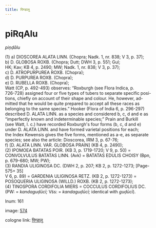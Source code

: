 ```yaml
---
title: पिण्डालु
---
```


# piRqAlu

<i>piṇḍālu</i>  <div n="P" />(1) a) <bot>DIOSCOREA ALATA LINN.</bot> (Chopra; Nadk. 1, nr. 838; V 3, p. 37); <div n="lb" />b) <bot>D. GLOBOSA ROXB.</bot> (Chopra; Dutt; DWH 3, p. 551; Gul; <div n="lb" />HK; Kav; KB 4, p. 2490; MW; Nadk. 1, nr. 838; V 3, p. 37); <div n="lb" />c) <bot>D. ATROPURPUREA ROXB.</bot> (Chopra); <div n="lb" />d) <bot>D. PURPUREA ROXB.</bot> (Chopra); <div n="lb" />e) <bot>D. RUBELLA ROXB.</bot> (Chopra); <div n="P" />Watt (CP, p. 492-493) observes: “Roxburgh (see Flora Indica, p. <div n="lb" />726-728) assigned four or five types of tubers to separate specific posi- <div n="lb" />tions, chiefly on account of their shape and colour. He, however, ad- <div n="lb" />mitted that he would be quite prepared to accept all these races as <div n="lb" />belonging to the same species.” Hooker (Flora of India 6, p. 296-297) <div n="lb" />described <bot>D. ALATA LINN.</bot> as a species and considered b, c, d and e as <div n="lb" />“imperfectly known and indeterminable species;” Prain and Burkill <div n="lb" />(see Watt, l. c.) have recorded Roxburgh's four forms (b, c, d and e) <div n="lb" />under <bot>D. ALATA LINN.</bot> and have formed varietal positions for each; <div n="lb" />the Index Kewensis gives the five forms, mentioned as a-e, as separate <div n="lb" />species; see also the article: Dioscorea, IRM 3, p. 67-76; <div n="lb" />f) [<bot>D. ALATA LINN. VAR. GLOBOSA PRAIN</bot>] (KB 4, p. 2490); <div n="P" />(2) <bot>IPOMOEA BATATAS POIR.</bot> (KB 3, p. 1719-1720; V 9, p. 50) = <div n="lb" /><bot>CONVOLVULUS BATATAS LINN.</bot> (Avk) = <bot>BATATAS EDULIS CHOISY</bot> (Bpn, <div n="lb" />p. 679-680; MW; PW); <div n="P" />(3) <bot>RANDIA ULIGINOSA DC.</bot> (DWH 2, p. 207; KB 2, p. 1272-1273; [Page-575+ 35] <div n="lb" />V 6, p. 89) = <bot>GARDENIA ULIGINOSA RETZ.</bot> (KB 2, p. 1272-1273) = <div n="lb" /><bot>POSOQUERIA ULIGINOSA (WILLD.) ROXB.</bot> (KB 2, p. 1272-1273); <div n="P" />(4) <bot>TINOSPORA CORDIFOLIA MIERS</bot> = <bot>COCCULUS CORDIFOLIUS DC.</bot> <div n="lb" />(PW: = <i>kandaguḍūcī;</i> Vśs: = <i>kandaguḍūcī;</i> identical with <i>guḍūcī</i>).

lnum: 161

image: [574](https://www.sanskrit-lexicon.uni-koeln.de/scans/csl-apidev/servepdf.php?dict=snp&page=574)

cologne link: [पिण्डालु](https://sanskrit-lexicon.uni-koeln.de/scans/csl-apidev/getword.php?dict=snp&key=पिण्डालु)

